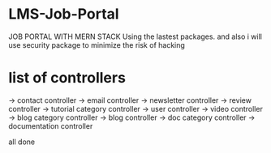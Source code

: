 # LMS-Job-Portal
JOB PORTAL WITH MERN STACK
Using the lastest packages. and also i will use security package to minimize the risk of hacking
# list of controllers
-> contact controller
-> email controller
-> newsletter controller
-> review controller
-> tutorial category controller
-> user controller
-> video controller
-> blog category controller
-> blog controller
-> doc category controller
-> documentation controller


all done
